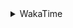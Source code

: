<details>
 <summary>WakaTime</summary>

<!--START_SECTION:waka-->
![Profile Views](http://img.shields.io/badge/Profile%20Views-3-blue)

**🐱 My GitHub Data** 

> 🏆 582 Contributions in the Year 2021
 > 
> 📦 250.3 kB Used in GitHub's Storage 
 > 
> 🚫 Not Opted to Hire
 > 
> 📜 57 Public Repositories 
 > 
> 🔑 1 Private Repository 
 > 
**I'm an Early 🐤** 

```text
🌞 Morning    59 commits     ████░░░░░░░░░░░░░░░░░░░░░   17.3% 
🌆 Daytime    151 commits    ███████████░░░░░░░░░░░░░░   44.28% 
🌃 Evening    114 commits    ████████░░░░░░░░░░░░░░░░░   33.43% 
🌙 Night      17 commits     █░░░░░░░░░░░░░░░░░░░░░░░░   4.99%

```
📅 **I'm Most Productive on Wednesday** 

```text
Monday       47 commits     ███░░░░░░░░░░░░░░░░░░░░░░   13.78% 
Tuesday      46 commits     ███░░░░░░░░░░░░░░░░░░░░░░   13.49% 
Wednesday    70 commits     █████░░░░░░░░░░░░░░░░░░░░   20.53% 
Thursday     54 commits     ████░░░░░░░░░░░░░░░░░░░░░   15.84% 
Friday       43 commits     ███░░░░░░░░░░░░░░░░░░░░░░   12.61% 
Saturday     40 commits     ███░░░░░░░░░░░░░░░░░░░░░░   11.73% 
Sunday       41 commits     ███░░░░░░░░░░░░░░░░░░░░░░   12.02%

```


📊 **This Week I Spent My Time On** 

```text
⌚︎ Time Zone: Asia/Shanghai

💬 Programming Languages: 
Go                       2 hrs 5 mins        ██████░░░░░░░░░░░░░░░░░░░   24.84% 
JavaScript               1 hr 27 mins        ████░░░░░░░░░░░░░░░░░░░░░   17.35% 
YAML                     1 hr 20 mins        ████░░░░░░░░░░░░░░░░░░░░░   15.86% 
Markdown                 1 hr 13 mins        ███░░░░░░░░░░░░░░░░░░░░░░   14.52% 
C++                      40 mins             ██░░░░░░░░░░░░░░░░░░░░░░░   8.05%

🔥 Editors: 
VS Code                  8 hrs 21 mins       ████████████████████████░   99.25% 
IntelliJ                 3 mins              ░░░░░░░░░░░░░░░░░░░░░░░░░   0.75%

🐱‍💻 Projects: 
vuepress-starter         2 hrs 24 mins       ███████░░░░░░░░░░░░░░░░░░   28.61% 
actions-starcharts       2 hrs 24 mins       ███████░░░░░░░░░░░░░░░░░░   28.55% 
leetcode                 1 hr 33 mins        ████░░░░░░░░░░░░░░░░░░░░░   18.56% 
blog                     1 hr 8 mins         ███░░░░░░░░░░░░░░░░░░░░░░   13.62% 
cpp                      32 mins             █░░░░░░░░░░░░░░░░░░░░░░░░   6.4%

💻 Operating System: 
Windows                  8 hrs 25 mins       █████████████████████████   100.0%

```

**I Mostly Code in Go** 

```text
Go                       16 repos            ███████████░░░░░░░░░░░░░░   45.71% 
Java                     9 repos             ██████░░░░░░░░░░░░░░░░░░░   25.71% 
Python                   2 repos             █░░░░░░░░░░░░░░░░░░░░░░░░   5.71% 
Vue                      2 repos             █░░░░░░░░░░░░░░░░░░░░░░░░   5.71% 
Shell                    2 repos             █░░░░░░░░░░░░░░░░░░░░░░░░   5.71%

```


**Timeline**

![Chart not found](https://raw.githubusercontent.com/MaoLongLong/MaoLongLong/main/charts/bar_graph.png) 


 Last Updated on 23/11/2021
<!--END_SECTION:waka-->

</details>
